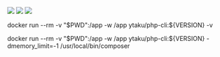 ![](https://github.com/Taku-Yamashita/php-cli/workflows/Build/badge.svg)
![](https://github.com/Taku-Yamashita/php-cli/workflows/Test/badge.svg)
![](https://badgen.net/github/dependabot/Taku-Yamashita/php-cli)

docker run --rm -v "$PWD":/app -w /app ytaku/php-cli:${VERSION} -v

docker run --rm -v "$PWD":/app -w /app ytaku/php-cli:${VERSION} -dmemory_limit=-1 /usr/local/bin/composer
